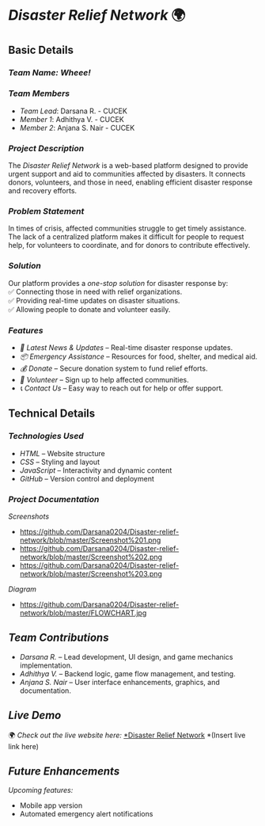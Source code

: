 # *Disaster Relief Network* 🌍

## Basic Details 

### *Team Name: Wheee!*

### *Team Members*  
- *Team Lead*: Darsana R. - CUCEK 
- *Member 1*:  Adhithya V. - CUCEK
- *Member 2*: Anjana S. Nair - CUCEK

### *Project Description*  
The *Disaster Relief Network* is a web-based platform designed to provide urgent support and aid to communities affected by disasters. It connects donors, volunteers, and those in need, enabling efficient disaster response and recovery efforts.  

### *Problem Statement*  
In times of crisis, affected communities struggle to get timely assistance. The lack of a centralized platform makes it difficult for people to request help, for volunteers to coordinate, and for donors to contribute effectively.  

### *Solution*  
Our platform provides a *one-stop solution* for disaster response by:  
✅ Connecting those in need with relief organizations.  
✅ Providing real-time updates on disaster situations.  
✅ Allowing people to donate and volunteer easily.  

### *Features*  
- *📢 Latest News & Updates* – Real-time disaster response updates.  
- *📦 Emergency Assistance* – Resources for food, shelter, and medical aid.  
- *💰 Donate* – Secure donation system to fund relief efforts.  
- *🙌 Volunteer* – Sign up to help affected communities.  
- *📞 Contact Us* – Easy way to reach out for help or offer support.  


## Technical Details

### *Technologies Used*  
- *HTML* – Website structure  
- *CSS* – Styling and layout  
- *JavaScript* – Interactivity and dynamic content  
- *GitHub* – Version control and deployment

### *Project Documentation*
*Screenshots*
- https://github.com/Darsana0204/Disaster-relief-network/blob/master/Screenshot%201.png
- https://github.com/Darsana0204/Disaster-relief-network/blob/master/Screenshot%202.png
- https://github.com/Darsana0204/Disaster-relief-network/blob/master/Screenshot%203.png

*Diagram*
- https://github.com/Darsana0204/Disaster-relief-network/blob/master/FLOWCHART.jpg

## *Team Contributions*  
- *Darsana R.* – Lead development, UI design, and game mechanics implementation.  
- *Adhithya V.* – Backend logic, game flow management, and testing.  
- *Anjana S. Nair* – User interface enhancements, graphics, and documentation.  


## *Live Demo*  
🌍 *Check out the live website here:* [*Disaster Relief Network](#) *(Insert live link here)


## *Future Enhancements*  
   *Upcoming features:*   
- Mobile app version 
- Automated emergency alert notifications 

